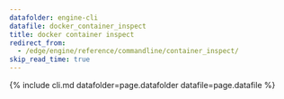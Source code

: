 ```yaml
---
datafolder: engine-cli
datafile: docker_container_inspect
title: docker container inspect
redirect_from:
  - /edge/engine/reference/commandline/container_inspect/
skip_read_time: true
---
```

<!--
This page is automatically generated from Docker's source code. If you want to
suggest a change to the text that appears here, open a ticket or pull request
in the source repository on GitHub:

https://github.com/docker/cli
-->

{% include cli.md datafolder=page.datafolder datafile=page.datafile %}
